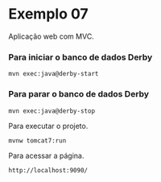 # Exemplo 07

Aplicação web com MVC.

### Para iniciar o banco de dados Derby

`mvn exec:java@derby-start`

### Para parar o banco de dados Derby

`mvn exec:java@derby-stop`

Para executar o projeto.

```sh
mvnw tomcat7:run
```

Para acessar a página.

```
http://localhost:9090/
```
